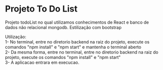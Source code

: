 # Projeto To Do List

Projeto todoList no qual utilizamos conhecimentos de React e banco de dados não relacional mongodb. Estilização com bootstrap <br>

Utilização: <br>
  1- No terminal, entre no diretorio backend na raiz do projeto, execute os comandos "npm install" e "npm start" e mantenha o terminal aberto <br>
  2- Da mesma forma, entre no terminal, entre no diretorio backend na raiz do projeto, execute os comandos "npm install" e "npm start" <br>
  3- A aplicacao entrara em execucao. <br>
  
 
